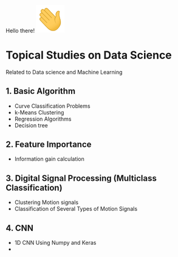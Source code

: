 Hello there! <img src="https://raw.githubusercontent.com/ABSphreak/ABSphreak/master/gifs/Hi.gif" width="75px">

# Topical Studies on Data Science
Related to Data science and Machine Learning

## 1. Basic Algorithm 
   * Curve Classification Problems
   * k-Means Clustering
   * Regression Algorithms 
   * Decision tree 

## 2. Feature Importance 
   * Information gain calculation

## 3. Digital Signal Processing (Multiclass Classification) 
   * Clustering Motion signals 
   * Classification of Several Types of Motion Signals

## 4. CNN 
   * 1D CNN Using Numpy and Keras 
   * 
